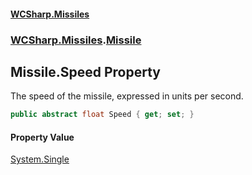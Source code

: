 #### [WCSharp.Missiles](README.md 'README')
### [WCSharp.Missiles](WCSharp.Missiles.md 'WCSharp.Missiles').[Missile](WCSharp.Missiles.Missile.md 'WCSharp.Missiles.Missile')

## Missile.Speed Property

The speed of the missile, expressed in units per second.

```csharp
public abstract float Speed { get; set; }
```

#### Property Value
[System.Single](https://docs.microsoft.com/en-us/dotnet/api/System.Single 'System.Single')